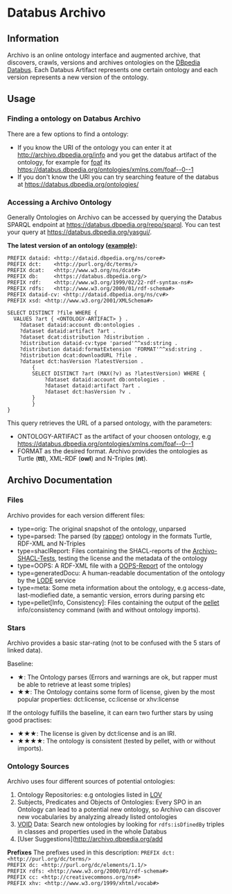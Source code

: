 # Databus Archivo

## Information

Archivo is an online ontology interface and augmented archive, that discovers, crawls, versions and archives ontologies on the [DBpedia Databus](https://databus.dbpedia.org/ontologies/). Each Databus Artifact represents one certain ontology and each version represents a new version of the ontology.

## Usage

### Finding a ontology on Databus Archivo

There are a few options to find a ontology:
- If you know the URI of the ontology you can enter it at <http://archivo.dbpedia.org/info> and you get the databus artifact of the ontology, for example for [foaf](http://xmlns.com/foaf/0.1/) its <https://databus.dbpedia.org/ontologies/xmlns.com/foaf--0--1>
- If you don't know the URI you can try searching feature of the databus at <https://databus.dbpedia.org/ontologies/>

### Accessing a Archivo Ontology

Generally Ontologies on Archivo can be accessed by querying the Databus SPARQL endpoint at <https://databus.dbpedia.org/repo/sparql>. You can test your query at <https://databus.dbpedia.org/yasgui/>.

**The latest version of an ontology ([example](https://databus.dbpedia.org/yasgui/#query=PREFIX+dataid%3A+%3Chttp%3A%2F%2Fdataid.dbpedia.org%2Fns%2Fcore%23%3E%0APREFIX+dct%3A++++%3Chttp%3A%2F%2Fpurl.org%2Fdc%2Fterms%2F%3E%0APREFIX+dcat%3A+++%3Chttp%3A%2F%2Fwww.w3.org%2Fns%2Fdcat%23%3E%0APREFIX+db%3A+++++%3Chttps%3A%2F%2Fdatabus.dbpedia.org%2F%3E%0APREFIX+rdf%3A++++%3Chttp%3A%2F%2Fwww.w3.org%2F1999%2F02%2F22-rdf-syntax-ns%23%3E%0APREFIX+rdfs%3A+++%3Chttp%3A%2F%2Fwww.w3.org%2F2000%2F01%2Frdf-schema%23%3E%0APREFIX+dataid-cv%3A+%3Chttp%3A%2F%2Fdataid.dbpedia.org%2Fns%2Fcv%23%3E%0APREFIX+xsd%3A+%3Chttp%3A%2F%2Fwww.w3.org%2F2001%2FXMLSchema%23%3E%0A%0ASELECT+DISTINCT+%3Ffile+WHERE+%7B%0A++VALUES+%3Fart+%7B+%3Chttps%3A%2F%2Fdatabus.dbpedia.org%2Fontologies%2Fxmlns.com%2Ffoaf--0--1%3E+%7D+.%0A++%09%3Fdataset+dataid%3Aaccount+db%3Aontologies+.+%0A++%09%3Fdataset+dataid%3Aartifact+%3Fart+.%0A++%09%3Fdataset+dcat%3Adistribution+%3Fdistribution+.%0A++%09%3Fdistribution+dataid-cv%3Atype+'parsed'%5E%5Exsd%3Astring+.+%09%0A++%09%3Fdistribution+dataid%3AformatExtension+'owl'%5E%5Exsd%3Astring+.+%0A++%09%3Fdistribution+dcat%3AdownloadURL+%3Ffile+.%0A++%09%3Fdataset+dct%3AhasVersion+%3FlatestVersion+.%0A++%09%7B%0A++++%09SELECT+DISTINCT+%3Fart+(MAX(%3Fv)+as+%3FlatestVersion)+WHERE+%7B%0A++++++%09%09%3Fdataset+dataid%3Aaccount+db%3Aontologies+.%0A%09%09++++%3Fdataset+dataid%3Aartifact+%3Fart+.%0A%09%09++++%3Fdataset+dct%3AhasVersion+%3Fv+.%0A++++%09%7D%0A++++%7D%0A%7D&contentTypeConstruct=text%2Fturtle&contentTypeSelect=application%2Fsparql-results%2Bjson&endpoint=https%3A%2F%2Fdatabus.dbpedia.org%2Frepo%2Fsparql&requestMethod=POST&tabTitle=Query+2&headers=%7B%7D&outputFormat=table)):**

    PREFIX dataid: <http://dataid.dbpedia.org/ns/core#>
    PREFIX dct:    <http://purl.org/dc/terms/>
    PREFIX dcat:   <http://www.w3.org/ns/dcat#>
    PREFIX db:     <https://databus.dbpedia.org/>
    PREFIX rdf:    <http://www.w3.org/1999/02/22-rdf-syntax-ns#>    
    PREFIX rdfs:   <http://www.w3.org/2000/01/rdf-schema#>
    PREFIX dataid-cv: <http://dataid.dbpedia.org/ns/cv#>
    PREFIX xsd: <http://www.w3.org/2001/XMLSchema#>

    SELECT DISTINCT ?file WHERE {
      VALUES ?art { <ONTOLOGY-ARTIFACT> } .
  	    ?dataset dataid:account db:ontologies . 
  	    ?dataset dataid:artifact ?art .
  	    ?dataset dcat:distribution ?distribution .
  	    ?distribution dataid-cv:type 'parsed'^^xsd:string . 	
  	    ?distribution dataid:formatExtension 'FORMAT'^^xsd:string . 
  	    ?distribution dcat:downloadURL ?file .
  	    ?dataset dct:hasVersion ?latestVersion .
  	        {
    	    SELECT DISTINCT ?art (MAX(?v) as ?latestVersion) WHERE {
      		    ?dataset dataid:account db:ontologies .
		        ?dataset dataid:artifact ?art .
		        ?dataset dct:hasVersion ?v .
    	    }
            }
    }

This query retrieves the URL of a parsed ontology, with the parameters:
- ONTOLOGY-ARTIFACT as the artifact of your choosen ontology, e.g https://databus.dbpedia.org/ontologies/xmlns.com/foaf--0--1
- FORMAT as the desired format. Archivo provides the ontologies as Turtle (**ttl**), XML-RDF (**owl**) and N-Triples (**nt**).



## Archivo Documentation


### Files

Archivo provides for each version different files:
- type=orig: The original snapshot of the ontology, unparsed
- type=parsed: The parsed (by [rapper](http://librdf.org/raptor/rapper.html)) ontology in the formats Turtle, RDF-XML and N-Triples
- type=shaclReport: Files containing the SHACL-reports of the [Archivo-SHACL-Tests](https://github.com/dbpedia/Archivo/tree/master/shacl-library), testing the license and the metadata of the ontology
- type=OOPS: A RDF-XML file with a [OOPS-Report](http://oops.linkeddata.es/) of the ontology
- type=generatedDocu: A human-readable documentation of the ontology by the [LODE](https://essepuntato.it/lode/) service
- type=meta: Some meta information about the ontology, e.g access-date, last-modiefied date, a semantic version, errors during parsing etc
- type=pellet[Info, Consistency]: Files containing the output of the [pellet](https://github.com/stardog-union/pellet) info/consistency command (with and without ontology imports).

### Stars

Archivo provides a basic star-rating (not to be confused with the 5 stars of linked data).

Baseline:
- ★: The Ontology parses (Errors and warnings are ok, but rapper must be able to retrieve at least some triples)  
- ★★: The Ontology contains some form of license, given by the most popular properties: dct:license, cc:license or xhv:license  

If the ontology fulfills the baseline, it can earn two further stars by using good practises:  
- ★★★: The license is given by dct:license and is an IRI.  
- ★★★★: The ontology is consistent (tested by pellet, with or without imports).  


### Ontology Sources

Archivo uses four different sources of potential ontologies:

1. Ontology Repositories: e.g ontologies listed in [LOV](https://lov.linkeddata.es/dataset/lov/)
2. Subjects, Predicates and Objects of Ontologies: Every SPO in an Ontology can lead to a potential new ontology, so Archivo can discover new vocabularies by analyzing already listed ontologies
3. [VOID](https://www.w3.org/TR/void/) Data: Search new ontologies by looking for `rdfs:isDfinedBy` triples in classes and properties used in the whole Databus
4. [User Suggestions](http://archivo.dbpedia.org/add


**Prefixes**
The prefixes used in this description:
`PREFIX dct: <http://purl.org/dc/terms/>`  
`PREFIX dc: <http://purl.org/dc/elements/1.1/>`  
`PREFIX rdfs: <http://www.w3.org/2000/01/rdf-schema#>`  
`PREFIX cc: <http://creativecommons.org/ns#>`  
`PREFIX xhv: <http://www.w3.org/1999/xhtml/vocab#>`  


